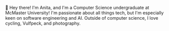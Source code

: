 👋 Hey there! I'm Anita, and I'm a Computer Science undergraduate at McMaster University! I'm passionate about all things tech, but I'm especially keen on software engineering and AI. Outside of computer science, I love cycling, Vulfpeck, and photography.

<!--
**jianganita/jianganita** is a ✨ _special_ ✨ repository because its `README.md` (this file) appears on your GitHub profile.

Here are some ideas to get you started:

- 🔭 I’m currently working on ...
- 🌱 I’m currently learning ...
- 👯 I’m looking to collaborate on ...
- 🤔 I’m looking for help with ...
- 💬 Ask me about ...
- 📫 How to reach me: ...
- 😄 Pronouns: ...
- ⚡ Fun fact: ...
-->
